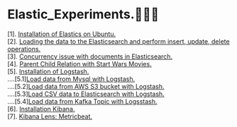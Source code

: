 # Elastic_Experiments.👨🏻‍💻

[1]. [Installation of Elastics on Ubuntu. ](https://github.com/AkshaySJadhav/Elastic_Experiments/blob/main/Installing_Elasticsearch.md) <br>
[2]. [Loading the data to the Elasticsearch and perform insert, update, delete operations.](https://github.com/AkshaySJadhav/Elastic_Experiments/blob/main/Importing_data_elasticsearch.md)<br>
[3]. [Concurrency issue with documents in Elasticsearch.](https://github.com/AkshaySJadhav/Elastic_Experiments/blob/main/Dealing%20with%20Concurrency.md)<br>
[4]. [Parent Child Relation with Start Wars Movies.](https://github.com/AkshaySJadhav/Elastic_Experiments/blob/main/Parent_Child_Relations.md) <br>
[5]. [Installation of Logstash.](https://github.com/AkshaySJadhav/Elastic_Experiments/blob/main/Installation_of_Logstash.md)<br>
....[5.1][Load data from Mysql with Logstash.](https://github.com/AkshaySJadhav/Elastic_Experiments/blob/main/Logstash_Mysql_load.md) <br>
....[5.2][Load data from AWS S3 bucket with Logstash.](https://github.com/AkshaySJadhav/Elastic_Experiments/blob/main/Logstash_S3_load.md) <br>
....[5.3][Load CSV data to Elasticsearch with Logstash.](https://github.com/AkshaySJadhav/Elastic_Experiments/blob/main/Logstash_CSV_Load.md)<br>
....[5.4][Load data from Kafka Topic with Logsstash.](https://github.com/AkshaySJadhav/Elastic_Experiments/blob/main/Logstash_load_Kafka.md) <br>
[6]. [Installation Kibana.](https://github.com/AkshaySJadhav/Elastic_Experiments/blob/main/Using_Kibana.md)<br>
[7]. [Kibana Lens: Metricbeat.](https://github.com/AkshaySJadhav/Elastic_Experiments/blob/main/Kibana_lenses.md)

